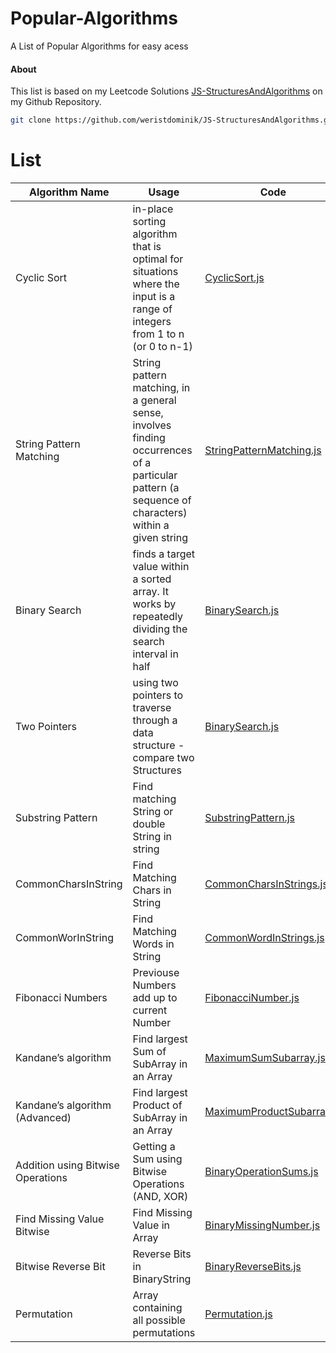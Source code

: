# Popular-Algorithms

A List of Popular Algorithms for easy acess

#### About

This list is based on my Leetcode Solutions [JS-StructuresAndAlgorithms](https://github.com/weristdominik/JS-StructuresAndAlgorithms) on my Github Repository.
```bash
git clone https://github.com/weristdominik/JS-StructuresAndAlgorithms.git
```

# List
| Algorithm Name | Usage      | Code        |  Complexity |
| ------------- | ----------- | ----------- | ----------- |
| Cyclic Sort  |  in-place sorting algorithm that is optimal for situations where the input is a range of integers from 1 to n (or 0 to n-1)  | [CyclicSort.js](https://github.com/weristdominik/JS-StructuresAndAlgorithms/blob/main/Popular-Algorithms/CyclicSort.js) | linear O(n) |
| String Pattern Matching  |  String pattern matching, in a general sense, involves finding occurrences of a particular pattern (a sequence of characters) within a given string  | [StringPatternMatching.js](https://github.com/weristdominik/JS-StructuresAndAlgorithms/blob/main/Popular-Algorithms/StringPatternMatching.js) | linear O(n) |
| Binary Search  |  finds a target value within a sorted array. It works by repeatedly dividing the search interval in half  | [BinarySearch.js](https://github.com/weristdominik/JS-StructuresAndAlgorithms/blob/main/Popular-Algorithms/BinarySearch.js) | linear O(log n) |
| Two Pointers  |  using two pointers to traverse through a data structure - compare two Structures  | [BinarySearch.js](https://github.com/weristdominik/JS-StructuresAndAlgorithms/blob/main/Popular-Algorithms/TwoPointers.js) | O(min(n, m)) |
| Substring Pattern  |  Find matching String or double String in string  | [SubstringPattern.js](https://github.com/weristdominik/JS-StructuresAndAlgorithms/blob/main/Popular-Algorithms/SubstringPattern.js) | O(n) |
| CommonCharsInString | Find Matching Chars in String  | [CommonCharsInStrings.js](https://github.com/weristdominik/JS-StructuresAndAlgorithms/blob/main/Popular-Algorithms/CommonCharsInStrings.js) | O?n) |
| CommonWorInString | Find Matching Words in String  | [CommonWordInStrings.js](https://github.com/weristdominik/JS-StructuresAndAlgorithms/blob/main/Popular-Algorithms/CommonWordInStrings.js) | O?n) |
| Fibonacci Numbers |  Previouse Numbers add up to current Number  | [FibonacciNumber.js](https://github.com/weristdominik/JS-StructuresAndAlgorithms/blob/main/Popular-Algorithms/FibonacciNumber.js) | O(n) |
| Kandane’s algorithm |  Find largest Sum of SubArray in an Array  | [MaximumSumSubarray.js](https://github.com/weristdominik/JS-StructuresAndAlgorithms/blob/main/Popular-Algorithms/MaximumSumSubarray.js) | O(n) |
| Kandane’s algorithm (Advanced) |  Find largest Product of SubArray in an Array  | [MaximumProductSubarray.js](https://github.com/weristdominik/JS-StructuresAndAlgorithms/blob/main/Popular-Algorithms/MaximumProductSubarray.js) | O(n) |
| Addition using Bitwise Operations |  Getting a Sum using Bitwise Operations (AND, XOR)  | [BinaryOperationSums.js](https://github.com/weristdominik/JS-StructuresAndAlgorithms/blob/main/Popular-Algorithms/BinaryOperationSums.js) | O(log(max(a, b))) |
| Find Missing Value Bitwise | Find Missing Value in Array  | [BinaryMissingNumber.js](https://github.com/weristdominik/JS-StructuresAndAlgorithms/blob/main/Popular-Algorithms/BinaryMissingNumber.js) | O(n) |
| Bitwise Reverse Bit | Reverse Bits in BinaryString  | [BinaryReverseBits.js](https://github.com/weristdominik/JS-StructuresAndAlgorithms/blob/main/Popular-Algorithms/BinaryReverseBits.js) | O(n) |
| Permutation | Array containing all possible permutations  | [Permutation.js](https://github.com/weristdominik/JS-StructuresAndAlgorithms/blob/main/Popular-Algorithms/Permutation.js) | O(n * n!) |
